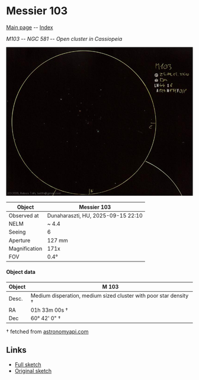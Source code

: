 # Messier 103

[Main page](../index.md) -- [Index](../pages/obj_index.md)

_M103_ -- _NGC 581_ -- _Open cluster in Cassiopeia_  

![Messier 103](../img/m103-20250916.jpg)

Object | Messier 103
-|-
Observed at | Dunaharaszti, HU, 2025-09-15 22:10
NELM | ~ 4.4
Seeing | 6
Aperture | 127 mm
Magnification | 171x
FOV | 0.4°


#### Object data

Object | M 103
-|-
Desc. | Medium disperation, medium sized cluster with poor star density †
RA | 01h 33m 00s †
Dec | 60° 42' 0" †

† fetched from [astronomyapi.com](http://astronomyapi.com)

## Links

- [Full sketch](../img/m103-gamma-ari-20250916.jpg)
- [Original sketch](../scan/20250916011610_002.jpg)
